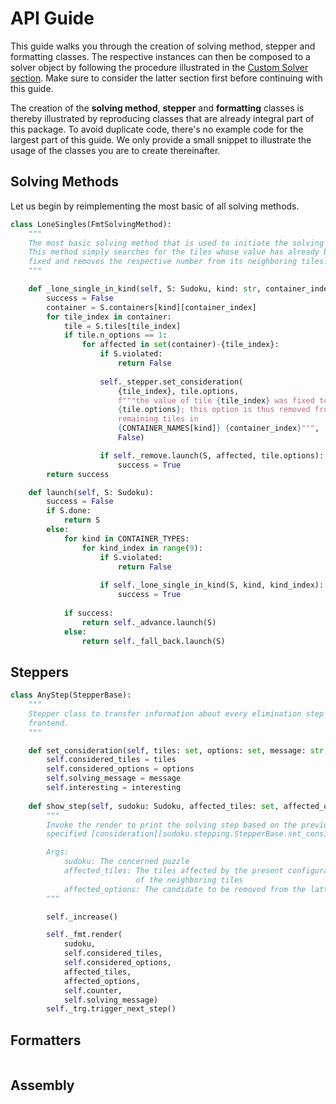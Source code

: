 # API Guide

This guide walks you through the creation of solving method, stepper and formatting classes. The respective instances can then be composed to a solver object by following the procedure illustrated in the [Custom Solver section](custom_solver.md). Make sure to consider the latter section first before continuing with this guide.

The creation of the **solving method**, **stepper** and **formatting** classes is thereby illustrated by reproducing classes that are already integral part of this package. To avoid duplicate code, there's no example code for the largest part of this guide. We only provide a small snippet to illustrate the usage of the classes you are to create thereinafter.

## Solving Methods

Let us begin by reimplementing the most basic of all solving methods. 

```py linenums="1"
class LoneSingles(FmtSolvingMethod):
    """
    The most basic solving method that is used to initiate the solving process.
    This method simply searches for the tiles whose value has already been 
    fixed and removes the respective number from its neighboring tiles.
    """

    def _lone_single_in_kind(self, S: Sudoku, kind: str, container_index: int):
        success = False
        container = S.containers[kind][container_index]
        for tile_index in container:
            tile = S.tiles[tile_index]
            if tile.n_options == 1:
                for affected in set(container)-{tile_index}:
                    if S.violated:
                        return False
                    
                    self._stepper.set_consideration(
                        {tile_index}, tile.options, 
                        f"""the value of tile {tile_index} was fixed to 
                        {tile.options}; this option is thus removed from the 
                        remaining tiles in 
                        {CONTAINER_NAMES[kind]} {container_index}""",
                        False)

                    if self._remove.launch(S, affected, tile.options):
                        success = True 
        return success

    def launch(self, S: Sudoku):
        success = False
        if S.done:
            return S
        else:
            for kind in CONTAINER_TYPES:
                for kind_index in range(9):
                    if S.violated:
                        return False
                    
                    if self._lone_single_in_kind(S, kind, kind_index):
                        success = True
            
            if success:
                return self._advance.launch(S)
            else:
                return self._fall_back.launch(S)
```

## Steppers

```py linenums="1"
class AnyStep(StepperBase):
    """
    Stepper class to transfer information about every elimination step to the
    frontend.
    """

    def set_consideration(self, tiles: set, options: set, message: str, interesting: bool = False):
        self.considered_tiles = tiles
        self.considered_options = options
        self.solving_message = message
        self.interesting = interesting
        
    def show_step(self, sudoku: Sudoku, affected_tiles: set, affected_options: set):
        """
        Invoke the render to print the solving step based on the previously
        specified [consideration][sudoku.stepping.StepperBase.set_consideration].

        Args:
            sudoku: The concerned puzzle
            affected_tiles: The tiles affected by the present configuration
                            of the neighboring tiles
            affected_options: The candidate to be removed from the latter tiles 
        """

        self._increase()

        self._fmt.render(
            sudoku, 
            self.considered_tiles, 
            self.considered_options, 
            affected_tiles, 
            affected_options,
            self.counter,
            self.solving_message)
        self._trg.trigger_next_step()

```

## Formatters

```py linenums="1"


```

## Assembly